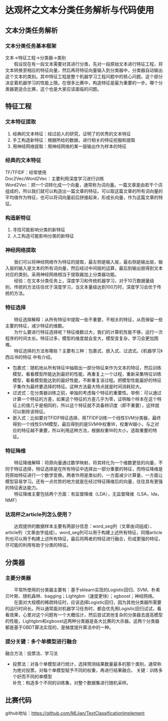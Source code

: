 # 达观杯之文本分类任务解析与代码使用
## 文本分类任务解析
### 文本分类任务基本框架
文本->特征工程->分类器->类别  
&emsp;&emsp;假设现在有一段文本需要对其进行分类，先对一段原始文本进行特征工程，将文本转换至相应的特征向量，然后再将特征向量输入到分类器中，分类器自动输出这个文本的类别。其中特征工程是整个机器学习工程问题中的核心问题。这个部分决定着机器学习的性能上限。在很多比赛中，构造特征是最为重要的一步。哪个分类器更适合比赛，这个也是大家应该面临的问题。

## 特征工程
### 文本特征提取
1. 经典的文本特征：经过前人的研究，证明了的优秀的文本特征
2. 手工构造新特征：根据所给的数据，进行相关的特征挖掘和提取
3. 用神经网络提取：用神经网络的某一层输出作为样本的特征

### 经典的文本特征
TF/TFIDF：经常使用  
Doc2Vec/Word2Vec：主要利用深度学习进行训练  
Word2Vec：把一个词转化成一个向量，通常称为词向量。一篇文章是由若干个词组成的，所以我们就可以构造出一篇文章的特征。可以取这篇文章的所有词向量的平均值作为特征，也可以将词向量前后拼接起来，形成长向量，作为这篇文章的特征。

### 构造新特征
1. 寻找可能影响分类的新特征
2. 人工构造可能影响分类的新特征

### 神经网络提取
&emsp;&emsp;我们可以将神经网络作为特征的提取，最左侧是输入层，最右侧是输出层，输入层的输入是文本的所有词向量，然后经过中间层的运算，最后到输出层得到文本对应的类别。采用神经网络相当于提取器加上分类器功能。  
&emsp;&emsp;经验：在文本分类任务上，深度学习和传统机器学习，对于10万数据量级别，传统的方法往往优于深度学习，当文本量级达到100万时，深度学习会优于传统的方法。

### 特征选择
&emsp;&emsp;特征选择解释：从所有特征中提取一些不重要，不相关的特征，从而保留一些主要的特征，减少特征的维数。  
&emsp;&emsp;为什么要进行特征选择呢？特征维数过大，我们的计算机性能不够，运行一次程序的时间太长。特征过多，模型的维度就会变大，模型变复杂，学习会更加困难。  
&emsp;&emsp;特征选择的方法有哪些？主要有三种：包裹式、嵌入式、过滤式。《机器学习》西瓜书的特征 中有介绍。
- 包裹式：随机地从所有特征中抽取出一部分特征来作为文本的特征，然后训练模型，看看模型所能达到最好的性能，再重复上一个过程，重新采集特征训练模型，看看模型能达到的最好性能，不断重复该过程。把模型性能最好的特征子集作为最终要选择的特征。这种方法最大特点就是时间消耗较大。
- 过滤式：在分类器训练之前，单独的考虑每个特征的重要性。举例：可以通过计算一个特征的方差，如果这个特征的方差几乎为零，证明每个样本在这个特征上的值几乎是相同的，所以这个特征就不具备辨识度（即不重要），这样就可以剔除该特征。
- 嵌入式：比如要对TFIDF特征选择，用TFIDF训练一个线性SVM分类器，最终得到一个线性SVM模型，最后得到的是SVM中权重W，权重W越小，与之对应的特征越不重要，所以利用这种方法，根据权重W的大小，选取重要的特征。

### 特征降维
&emsp;&emsp;特征降维解释：将原向量通过数学映射，将其转化为一个维数更低的向量，不同于特征选择，特征选择是在所有特征中选择出一部分重要的特征，而特征降维是将原始特征进行一个数学变换。两者作用是类似的，一方面减少计算量，一方面让模型容易学习。还有一点优势的地方就是在经过特征降维后的向量，往往具有更强的特征表达能力。  
&emsp;&emsp;特征降维主要包括两个方面：有监督降维（LDA），无监督降维（LSA，lda，NMF）  

### 达观杯之article列怎么使用？
&emsp;&emsp;达观提供的数据样本主要有两部分信息：word_seg列（文章由词组成）、article列（文章由字组成）。word_seg列可以用于构建上述所有特征，同理article列也可以用于构建上述所有特征，最后将两者的特征进行融合，形成更强的特征，尽可能的利用有助于分类的特征。  

## 分类器
### 主要分类器
&emsp;&emsp;平常所使用的分类器主要有：基于sklearn实现的Logistic回归、SVM、朴素贝叶斯、随机森林、bagging；Lightgbm（速度更快）；xgboost；神经网络。  
&emsp;&emsp;在面对大规模的稀疏特征时，应该选择Logistic回归，因为其他分类器所需要的运行时间长。所以通常面对机器学习任务时，都会优先用Logistic回归试试，看看效果，心里对这个问题有一个大概估计，然后尝试其他复杂的分类器去提高模型的性能，Lightgbm和xgboost这两种分类器是各大比赛的大杀器。这两个分类器都是基于GBDT算法实现的，是梯度提升算法中的一种。  

### 提分关键：多个单模型进行融合
融合方法：投票法、学习法  
- 投票法：对各个单模型进行统计，选择预测结果数量最多的那个类别，通常称为绝对投票。对每个单模型赋予不同的权重，再进行结果融合。
关键：训练多个好而不同的单模型  
补充：构造多个不同的训练集，对整个数据集进行随机采样。

## 比赛代码
github地址：https://github.com/MLjian/TextClassificationImplement